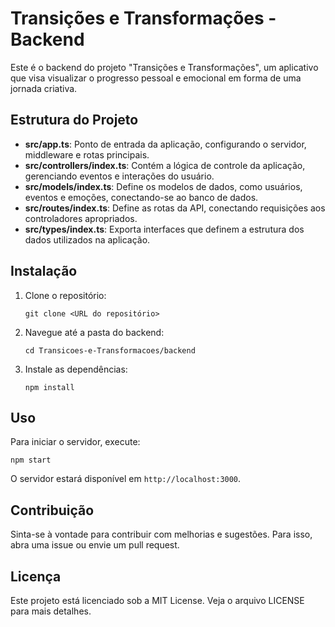 # Transições e Transformações - Backend

Este é o backend do projeto "Transições e Transformações", um aplicativo que visa visualizar o progresso pessoal e emocional em forma de uma jornada criativa.

## Estrutura do Projeto

- **src/app.ts**: Ponto de entrada da aplicação, configurando o servidor, middleware e rotas principais.
- **src/controllers/index.ts**: Contém a lógica de controle da aplicação, gerenciando eventos e interações do usuário.
- **src/models/index.ts**: Define os modelos de dados, como usuários, eventos e emoções, conectando-se ao banco de dados.
- **src/routes/index.ts**: Define as rotas da API, conectando requisições aos controladores apropriados.
- **src/types/index.ts**: Exporta interfaces que definem a estrutura dos dados utilizados na aplicação.

## Instalação

1. Clone o repositório:
   ```
   git clone <URL do repositório>
   ```
2. Navegue até a pasta do backend:
   ```
   cd Transicoes-e-Transformacoes/backend
   ```
3. Instale as dependências:
   ```
   npm install
   ```

## Uso

Para iniciar o servidor, execute:
```
npm start
```

O servidor estará disponível em `http://localhost:3000`.

## Contribuição

Sinta-se à vontade para contribuir com melhorias e sugestões. Para isso, abra uma issue ou envie um pull request.

## Licença

Este projeto está licenciado sob a MIT License. Veja o arquivo LICENSE para mais detalhes.